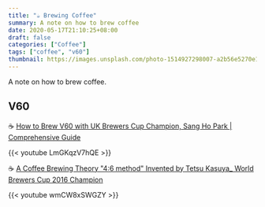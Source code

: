 ```yaml
---
title: "☕️ Brewing Coffee"
summary: A note on how to brew coffee
date: 2020-05-17T21:10:25+08:00
draft: false
categories: ["Coffee"]
tags: ["coffee", "v60"]
thumbnail: https://images.unsplash.com/photo-1514927298007-a2b56e5270e1?ixlib=rb-1.2.1&ixid=eyJhcHBfaWQiOjEyMDd9&auto=format&fit=crop&w=1000&q=80
---
```


A note on how to brew coffee.

## V60

☕️ [How to Brew V60 with UK Brewers Cup Champion, Sang Ho Park | Comprehensive Guide](https://www.youtube.com/watch?v=LmGKqzV7hQE)

{{< youtube LmGKqzV7hQE >}}

☕️ [A Coffee Brewing Theory "4:6 method" Invented by Tetsu Kasuya_ World Brewers Cup 2016 Champion](https://www.youtube.com/watch?v=wmCW8xSWGZY)

{{< youtube wmCW8xSWGZY >}}